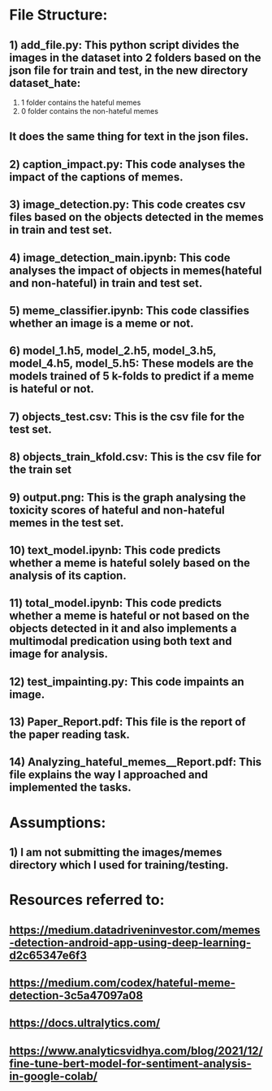 # File Structure:

## 1) add_file.py: This python script divides the images in the dataset into 2 folders based on the json file for train and test, in the new directory dataset_hate:

1) 1 folder contains the hateful memes
2) 0 folder contains the non-hateful memes

## It does the same thing for text in the json files.

## 2) caption_impact.py: This code analyses the impact of the captions of memes.

## 3) image_detection.py: This code creates csv files based on the objects detected in the memes in train and test set.

## 4) image_detection_main.ipynb: This code analyses the impact of objects in memes(hateful and non-hateful) in train and test set.

## 5) meme_classifier.ipynb: This code classifies whether an image is a meme or not.

## 6) model_1.h5, model_2.h5, model_3.h5, model_4.h5, model_5.h5: These models are the models trained of 5 k-folds to predict if a meme is hateful or not.

## 7) objects_test.csv: This is the csv file for the test set.

## 8) objects_train_kfold.csv: This is the csv file for the train set

## 9) output.png: This is the graph analysing the toxicity scores of hateful and non-hateful memes in the test set.

## 10) text_model.ipynb: This code predicts whether a meme is hateful solely based on the analysis of its caption.

## 11) total_model.ipynb: This code predicts whether a meme is hateful or not based on the objects detected in it and also implements a multimodal predication using both text and image for analysis.

## 12) test_impainting.py: This code impaints an image.

## 13) Paper_Report.pdf: This file is the report of the paper reading task.

## 14) Analyzing_hateful_memes__Report.pdf: This file explains the way I approached and implemented the tasks.

# Assumptions:

## 1) I am not submitting the images/memes directory which I used for training/testing.

# Resources referred to:

## https://medium.datadriveninvestor.com/memes-detection-android-app-using-deep-learning-d2c65347e6f3
## https://medium.com/codex/hateful-meme-detection-3c5a47097a08
## https://docs.ultralytics.com/
## https://www.analyticsvidhya.com/blog/2021/12/fine-tune-bert-model-for-sentiment-analysis-in-google-colab/


